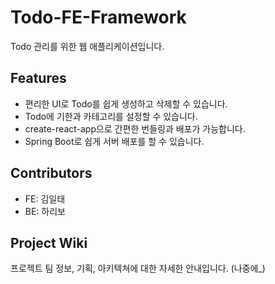 # Todo-FE-Framework

Todo 관리를 위한 웹 애플리케이션입니다.

## Features

- 편리한 UI로 Todo를 쉽게 생성하고 삭제할 수 있습니다.
- Todo에 기한과 카테고리를 설정할 수 있습니다.
- create-react-app으로 간편한 번들링과 배포가 가능합니다.
- Spring Boot로 쉽게 서버 배포를 할 수 있습니다.

## Contributors

- FE: 김일태
- BE: 하리보

## Project Wiki

프로젝트 팀 정보, 기획, 아키텍쳐에 대한 자세한 안내입니다.
(나중에_)
